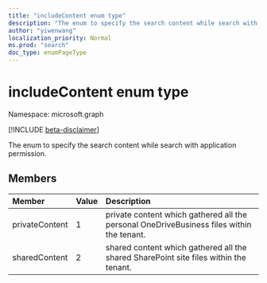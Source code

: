```yaml
---
title: "includeContent enum type"
description: "The enum to specify the search content while search with application permission."
author: "yiwenwang"
localization_priority: Normal
ms.prod: "search"
doc_type: enumPageType
---
```


# includeContent enum type

Namespace: microsoft.graph

[!INCLUDE [beta-disclaimer](../../includes/beta-disclaimer.md)]

The enum to specify the search content while search with application permission.

## Members
|Member|Value|Description|
|:---|:---|:---|
|privateContent|1|private content which gathered all the personal OneDriveBusiness files within the tenant.|
|sharedContent|2|shared content which gathered all the shared SharePoint site files within the tenant.|
